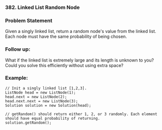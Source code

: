 ### 382. Linked List Random Node


### Problem Statement
Given a singly linked list, return a random node's value from the linked list. Each node must have the same probability of being chosen.

### Follow up:
What if the linked list is extremely large and its length is unknown to you? Could you solve this efficiently without using extra space?

### Example:
```
// Init a singly linked list [1,2,3].
ListNode head = new ListNode(1);
head.next = new ListNode(2);
head.next.next = new ListNode(3);
Solution solution = new Solution(head);

// getRandom() should return either 1, 2, or 3 randomly. Each element should have equal probability of returning.
solution.getRandom();
```